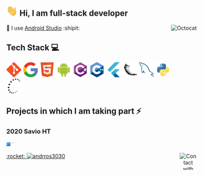 ## <img src="https://raw.githubusercontent.com/andrros3030/About/main/resources/hi.gif" width="30px"> Hi, I am full-stack developer

<img align="right" alt="Octocat" height="130px" src="https://media.giphy.com/media/du3J3cXyzhj75IOgvA/giphy.gif" >

:briefcase: I use [Android Studio][1] :shipit:

[1]: https://developer.android.google.cn/studio

## Tech Stack :computer:

<p align="left">
    <img src="https://raw.githubusercontent.com/devicons/devicon/master/icons/git/git-original.svg" alt="git" width="40" height="40"/>
    <img src="https://raw.githubusercontent.com/devicons/devicon/master/icons/google/google-original.svg" alt="google" width="40" height="40"/>
    <img src="https://raw.githubusercontent.com/devicons/devicon/master/icons/html5/html5-original.svg" alt="html5" width="40" height="40"/>
    <img src="https://raw.githubusercontent.com/devicons/devicon/master/icons/android/android-original.svg" alt="android" width="40" height="40"/>
    <img src="https://raw.githubusercontent.com/devicons/devicon/master/icons/csharp/csharp-original.svg" alt="csharp" width="40" height="40"/>
    <img src="https://raw.githubusercontent.com/devicons/devicon/master/icons/cplusplus/cplusplus-original.svg" alt="cplusplus" width="40" height="40"/>
    <img src="https://raw.githubusercontent.com/devicons/devicon/master/icons/flutter/flutter-original.svg" alt="flutter" width="40" height="40"/>
    <img src="https://raw.githubusercontent.com/devicons/devicon/master/icons/flask/flask-original.svg" alt="flask" width="40" height="40"/>
    <img src="https://raw.githubusercontent.com/devicons/devicon/master/icons/mysql/mysql-original.svg" alt="sql" width="40" height="40"/>
    <img src="https://raw.githubusercontent.com/devicons/devicon/master/icons/python/python-original.svg" alt="python3" width="40" height="40"/>
    <img src="https://raw.githubusercontent.com/devicons/devicon/master/icons/ssh/ssh-original.svg" alt="ssh" width="40" height="40"/>
</p>

## Projects in which I am taking part :zap:

### 2020 Savio HT
<p align="left">
    <a href="https://apps.apple.com/app/id1531107692">
    <img src="https://raw.githubusercontent.com/andrros3030/About/main/resources/apple.png" width="30px">
    </a>
</p>


<p align="center">
    <a href="https://t.me/Mrghallo" target="blank">
    <img align="right" src="https://telegram.org/img/website_icon.svg" alt="Contact with me" height="45" width="45" />
</p>

<p align="left"> :rocket: <img src="https://komarev.com/ghpvc/?username=andrros3030" alt="andrros3030" /> </p>
